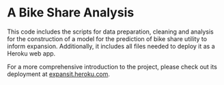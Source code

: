 # A Bike Share Analysis

This code includes the scripts for data preparation, cleaning and analysis for the construction of a model for the prediction of bike share utility to inform expansion. Additionally, it includes all files needed to deploy it as a Heroku web app.

For a more comprehensive introduction to the project, please check out its deployment at [expansit.heroku.com]("http://expansit.herokuapp.com").
